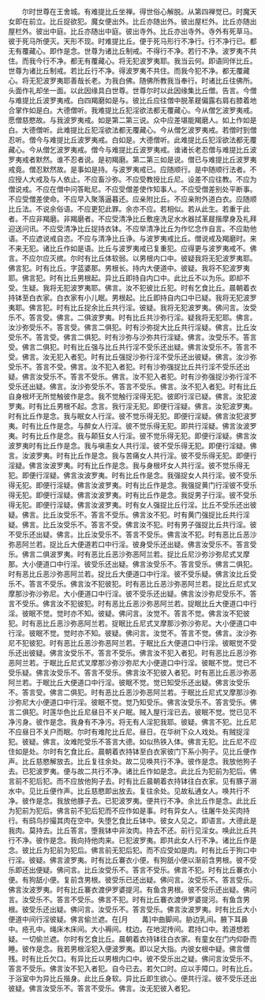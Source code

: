 <!-- { "loadSidebar": true } -->
　　尔时世尊在王舍城。有难提比丘坐禅。得世俗心解脱。从第四禅觉已。时魔天女即在前立。比丘捉欲犯。魔女便出外。比丘亦随出外。彼出屋栏外。比丘亦随出屋栏外。彼出中庭。比丘亦随出中庭。彼出寺外。比丘亦出寺外。寺外有死草马。彼于死马所便灭。天形不现。时难提比丘。便于死马形行不净行。行不净行已。都无有覆藏心。即作是念。世尊为诸比丘制戒。不得行不净。若行不净。波罗夷不共住。而我今行不净。都无有覆藏心。将无犯波罗夷耶。我当云何。即语同伴比丘。世尊为诸比丘制戒。若比丘行不净。得波罗夷不共住。而我今犯不净。都无覆藏心。将无犯波罗夷耶善哉长老。为我白佛。随佛所教我当奉行。时诸比丘往佛所。头面作礼却坐一面。以此因缘具白世尊。世尊尔时以此因缘集比丘僧。告言。今僧与难提比丘波罗夷戒。白四羯磨如是与。彼比丘应往僧中脱革屣偏露右肩右膝着地合掌作如是白。大德僧听。我难提比丘犯淫欲法都无覆藏心。今从僧乞波罗夷戒。愿僧慈愍故。与我波罗夷戒。如是第二第三说。众中应差堪能羯磨人。如上作如是白。大德僧听。此难提比丘犯淫欲法都无覆藏心。今从僧乞波罗夷戒。若僧时到僧忍听。僧今与难提比丘波罗夷戒。白如是。大德僧听。此难提比丘犯淫欲法都无覆藏心。今从僧乞波罗夷戒。僧今与难提比丘波罗夷戒。谁诸长老忍僧与难提比丘波罗夷戒者默然。谁不忍者说。是初羯磨。第二第三如是说。僧已与难提比丘波罗夷戒竟。僧忍默然故。是事如是持。与波罗夷戒已。应随顺行。是中随顺行法者。不应授人大戒及与人依止。不应畜沙弥。不应受教授比丘尼。设差不应往教。不应为僧说戒。不应在僧中问答毗尼。不应受僧差使作知事人。不应受僧差别处平断事。不应受僧差使命。不应早入聚落逼暮还。应亲附比丘。不应亲附外道白衣。应随顺比丘法。不说余俗语。不应更犯此罪。余亦不应。若相似。若从此生。若重于此者。不应非羯磨。非羯磨者。不应受清净比丘敷座洗足水水器拭革屣揩摩身及礼拜迎送问讯。不应受清净比丘捉持衣钵。不应举清净比丘为作忆念作自言。不应助他语。不应遮说戒自恣。不应与清净比丘诤。与波罗夷戒比丘。僧说戒及羯磨时。来不来无犯。诸比丘作如是语。比丘与波罗夷戒已复重犯。应得更与波罗夷戒不。佛言。不应尔应灭摈。尔时有比丘体软弱。以男根内口中。彼疑我将无犯波罗夷耶。佛言犯。时有比丘。字蓝婆那。男根长。持内大便道中。彼疑。我将不犯波罗夷耶。佛言犯。时有比丘男根起。异比丘即持自内口中。此比丘不以为乐。即却不受。生疑。我将无犯波罗夷耶。佛言。汝不犯彼比丘犯。时有乞食比丘。晨朝着衣持钵至白衣家。白衣家有小儿眠。男根起。比丘即持自内口中已疑。我将无犯波罗夷耶。佛言犯。时有比丘捉余比丘共行淫。彼疑。我将无犯波罗夷。佛问言。汝受乐不。答言受。佛言。二俱波罗夷。时有比丘共沙弥行淫。疑我将无犯耶。佛言。汝沙弥受乐不。答言受。佛言二俱犯。时有沙弥捉大比丘共行淫疑。佛言。比丘汝受乐不。答言受。佛言二俱犯。时有沙弥与沙弥共行淫疑。佛言。汝受乐不。答言受。佛言二俱犯。时有比丘强与比丘共行淫不受乐还出疑。佛言汝受乐不。答言不受。佛言。汝无犯入者犯。时有比丘强捉沙弥行淫不受乐还出彼疑。佛言。汝沙弥受乐不。答言不受。佛言。汝不犯入者犯。时有沙弥强捉比丘共行淫不受乐还出疑。佛言汝受乐不。答言不受乐。佛言。汝不犯入者犯。时有沙弥强捉沙弥行淫不受乐还出疑。佛言。汝沙弥受乐不。答言不受乐。佛言。汝不犯入者犯。时有比丘自身根坏无所觉触彼作是念。我不觉触行淫得无犯。彼即行淫已疑。佛言。汝犯波罗夷。时有比丘男根不起。念言。我行淫无犯。即便行淫疑。佛言。汝犯波罗夷。时有比丘作是念。我与眠女人行淫。彼不觉乐得无犯。即便行淫疑。佛言汝犯波罗夷。时有比丘作是念。与醉女人行淫。彼不觉乐得无犯。即共行淫疑。佛言汝波罗夷。时有比丘作是念。我与颠狂女人行淫。彼不觉乐得无犯。即便行淫疑。佛言汝波罗夷时有比丘作是念。我与嗔恚女人共行淫。彼不受乐得无犯。即便行淫疑。佛言。汝波罗夷。时有比丘作是念。我与苦痛女人共行淫。彼不受乐得无犯。即便行淫疑。佛言汝波罗夷。时有比丘作是念。我与身根坏女人共行淫。彼不觉乐得无犯。即便行淫疑。佛言汝波罗夷。时有比丘作是念。我强捉女人共行淫。彼不受乐得无犯。即便行淫疑。佛言汝波罗夷。时有比丘作是念。我强捉黄门行淫彼不受乐得无犯。即便行淫疑。佛言汝波罗夷。时有比丘作是念。我捉男子行淫。彼不受乐得无犯。即便行淫疑。佛言汝波罗夷。时有女人强捉比丘行淫。比丘不受乐还出彼疑。佛言。比丘汝受乐不。答言不受乐。佛言汝不犯。时有黄门强捉比丘共行淫疑。佛言。比丘汝受乐不。答言不受。佛言汝不犯。时有男子强捉比丘共行淫。彼不受乐还出疑。佛言。比丘汝受乐不。答言不受乐。佛言汝不犯。时有恶比丘恶沙弥恶阿兰若。捉比丘大便道若口中行淫。彼身受乐还出疑。佛言汝受乐不。答言受乐。佛言二俱波罗夷。时有恶比丘恶沙弥恶阿兰若。捉比丘尼沙弥沙弥尼式叉摩那。大小便道口中行淫。彼受乐还出疑。佛言汝受乐不。答言受乐。佛言二俱犯。时有恶比丘恶沙弥恶阿兰若。捉比丘大便道口中行淫。彼不受乐疑。佛言汝比丘受乐不。答言不受乐。佛言汝不犯彼犯。时有恶比丘恶沙弥恶阿兰若。捉比丘尼式叉摩那沙弥沙弥尼。大小便道口中行淫。彼不受乐还出疑。佛言汝沙弥尼受乐不。答言不受乐。佛言汝不犯彼犯。时有恶比丘恶沙弥恶阿兰若。捉眠比丘大便道口中行淫。彼眠不觉。觉时亦不知。彼疑。佛问言。汝觉不。答言不觉。佛言汝不犯彼犯。时有恶比丘恶沙弥恶阿兰若。捉眠比丘尼式叉摩那沙弥沙弥尼。大小便道口中行淫。彼眠不觉。觉时亦不知。彼疑。佛问言。汝觉不。答言不觉。佛言。汝沙弥尼不犯彼犯。时有恶比丘恶沙弥恶阿兰若。于眠比丘大便道口中行淫。彼眠觉不受乐还出彼疑。佛言汝受乐不。答言不受乐。佛言汝不犯入者犯。时有恶比丘恶沙弥恶阿兰若。于眠比丘尼式叉摩那沙弥沙弥尼大小便道口中行淫。彼眠不觉。觉已不受乐疑。佛言汝受乐不。答言不受乐。佛言汝不犯彼入者犯。时有恶比丘恶沙弥恶阿兰若。于眠比丘大便道口中行淫。彼眠不觉。觉已知受乐还出疑。佛言汝受乐不。答言受。佛言二俱犯。时有恶比丘恶沙弥恶阿兰若。于眠比丘尼式叉摩那沙弥沙弥尼大小便道口中行淫。彼眠不觉。觉乃知受乐。佛言汝受乐不。答言受乐。佛言二俱犯。时莲华色比丘尼昼日不关户眠。贼入屋行淫已去。彼眠不觉。觉已见不净污身。彼作是念。我身有不净污。将无有人淫犯我耶。彼疑。佛言不犯。比丘尼不应昼日不关户而眠。尔时有难陀比丘尼。昼日。在华树下众人戏处。有贼捉淫犯。彼疑。佛言。汝难陀受乐不答言大德。如似热铁入体。佛言无犯。比丘尼不应住如是处。尔时有乞食比丘。晨朝着衣持钵至白衣家彼门下系小狗子。见比丘便作声。比丘慈愍解放去。比丘复往余处。故二见唤共行不净。彼作是念。我放他狗子去。已犯波罗夷。便与故二共行不净。诸比丘作如是念。此比丘为犯前为犯后。佛言前不犯后犯。而不应放他狗子去。时有比丘晨朝着衣持钵往白衣家。见有豚子溺水中。见比丘便作声。比丘慈愍即出放去。复往余处。见故私通女人。唤共行不净。彼作是念。我放他豚子去。已犯波罗夷。便共行不净。余比丘作是念。此比丘为犯前为犯后。佛言前不犯后犯而不应作如是事。时有异女人。往屠牛处买肉持行。有鸱鸟抄撮其肉在空中。失堕乞食比丘钵中。彼女人见之。即语言。大德此是我肉。莫持去。比丘答言。堕我钵中非汝肉。持去不还。前行见淫女。唤此比丘共行不净。彼作是念。我向持他肉来。已犯波罗夷。即共此女人行不净。诸比丘作是念。彼比丘为犯前为犯后。佛言前无犯后犯。而不应受如是肉。时有比丘于狗口中行淫。彼疑。佛言波罗夷。时有比丘褰衣小便。有狗舐小便以渐前含男根。彼不受乐即还出便疑。佛问言。比丘汝受乐不。答言不受乐。佛言不犯。时有比丘褰衣小便。有狗舐小便。复前含男根。彼受乐已还出疑。佛问言。汝受乐不。答言受乐。佛言汝波罗夷。时有比丘褰衣渡伊罗婆提河。有鱼含男根。彼不受乐还出疑。佛问言。汝受乐不。答言不受乐。佛言不犯。时有比丘褰衣渡伊罗婆提河。有鱼含男根。彼受乐还出疑。佛问言。汝受乐不。答言受乐。佛言汝波罗夷。时有比丘大小便道中间行淫彼疑。佛言偷兰遮。在[月　　冓]中曲脚间。胁边乳间。腋下耳鼻中。疮孔中。绳床木床间。大小褥间。枕边。在地泥抟间。君持口中。若道想若疑。一切偷兰遮。尔时有乞食比丘。晨朝着衣持钵往白衣家。有童女在门内仰卧而睡。彼作是念。我若男根淫犯入便波罗夷。即以足大指。内彼女根中疑。佛言僧残。时有比丘欠口。有异比丘以男根内口中。彼不受乐出之疑。佛问言汝受乐不。答言不受乐。佛言汝不犯入者犯。自今已去。若欠口时。应以手障口。时有比丘。于浴室中为异比丘揩身。此比丘身软。异比丘即生欲心。便共行淫。彼不受乐还出彼疑。佛言汝受乐不。答言不受乐。佛言。汝无犯彼入者犯。
